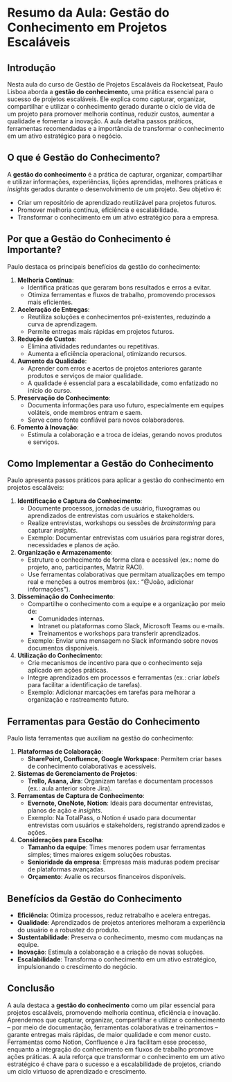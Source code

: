 # Resumo da Aula: Gestão do Conhecimento em Projetos Escaláveis

## Introdução
Nesta aula do curso de Gestão de Projetos Escaláveis da Rocketseat, Paulo Lisboa aborda a **gestão do conhecimento**, uma prática essencial para o sucesso de projetos escaláveis. Ele explica como capturar, organizar, compartilhar e utilizar o conhecimento gerado durante o ciclo de vida de um projeto para promover melhoria contínua, reduzir custos, aumentar a qualidade e fomentar a inovação. A aula detalha passos práticos, ferramentas recomendadas e a importância de transformar o conhecimento em um ativo estratégico para o negócio.

## O que é Gestão do Conhecimento?
A **gestão do conhecimento** é a prática de capturar, organizar, compartilhar e utilizar informações, experiências, lições aprendidas, melhores práticas e *insights* gerados durante o desenvolvimento de um projeto. Seu objetivo é:
- Criar um repositório de aprendizado reutilizável para projetos futuros.
- Promover melhoria contínua, eficiência e escalabilidade.
- Transformar o conhecimento em um ativo estratégico para a empresa.

## Por que a Gestão do Conhecimento é Importante?
Paulo destaca os principais benefícios da gestão do conhecimento:
1. **Melhoria Contínua**:
   - Identifica práticas que geraram bons resultados e erros a evitar.
   - Otimiza ferramentas e fluxos de trabalho, promovendo processos mais eficientes.
2. **Aceleração de Entregas**:
   - Reutiliza soluções e conhecimentos pré-existentes, reduzindo a curva de aprendizagem.
   - Permite entregas mais rápidas em projetos futuros.
3. **Redução de Custos**:
   - Elimina atividades redundantes ou repetitivas.
   - Aumenta a eficiência operacional, otimizando recursos.
4. **Aumento da Qualidade**:
   - Aprender com erros e acertos de projetos anteriores garante produtos e serviços de maior qualidade.
   - A qualidade é essencial para a escalabilidade, como enfatizado no início do curso.
5. **Preservação do Conhecimento**:
   - Documenta informações para uso futuro, especialmente em equipes voláteis, onde membros entram e saem.
   - Serve como fonte confiável para novos colaboradores.
6. **Fomento à Inovação**:
   - Estimula a colaboração e a troca de ideias, gerando novos produtos e serviços.

## Como Implementar a Gestão do Conhecimento
Paulo apresenta passos práticos para aplicar a gestão do conhecimento em projetos escaláveis:
1. **Identificação e Captura do Conhecimento**:
   - Documente processos, jornadas de usuário, fluxogramas ou aprendizados de entrevistas com usuários e stakeholders.
   - Realize entrevistas, workshops ou sessões de *brainstorming* para capturar *insights*.
   - Exemplo: Documentar entrevistas com usuários para registrar dores, necessidades e planos de ação.
2. **Organização e Armazenamento**:
   - Estruture o conhecimento de forma clara e acessível (ex.: nome do projeto, ano, participantes, Matriz RACI).
   - Use ferramentas colaborativas que permitam atualizações em tempo real e menções a outros membros (ex.: “@João, adicionar informações”).
3. **Disseminação do Conhecimento**:
   - Compartilhe o conhecimento com a equipe e a organização por meio de:
     - Comunidades internas.
     - Intranet ou plataformas como Slack, Microsoft Teams ou e-mails.
     - Treinamentos e workshops para transferir aprendizados.
   - Exemplo: Enviar uma mensagem no Slack informando sobre novos documentos disponíveis.
4. **Utilização do Conhecimento**:
   - Crie mecanismos de incentivo para que o conhecimento seja aplicado em ações práticas.
   - Integre aprendizados em processos e ferramentas (ex.: criar *labels* para facilitar a identificação de tarefas).
   - Exemplo: Adicionar marcações em tarefas para melhorar a organização e rastreamento futuro.

## Ferramentas para Gestão do Conhecimento
Paulo lista ferramentas que auxiliam na gestão do conhecimento:
1. **Plataformas de Colaboração**:
   - **SharePoint, Confluence, Google Workspace**: Permitem criar bases de conhecimento colaborativas e acessíveis.
2. **Sistemas de Gerenciamento de Projetos**:
   - **Trello, Asana, Jira**: Organizam tarefas e documentam processos (ex.: aula anterior sobre Jira).
3. **Ferramentas de Captura de Conhecimento**:
   - **Evernote, OneNote, Notion**: Ideais para documentar entrevistas, planos de ação e *insights*.
   - Exemplo: Na TotalPass, o Notion é usado para documentar entrevistas com usuários e stakeholders, registrando aprendizados e ações.
4. **Considerações para Escolha**:
   - **Tamanho da equipe**: Times menores podem usar ferramentas simples; times maiores exigem soluções robustas.
   - **Senioridade da empresa**: Empresas mais maduras podem precisar de plataformas avançadas.
   - **Orçamento**: Avalie os recursos financeiros disponíveis.

## Benefícios da Gestão do Conhecimento
- **Eficiência**: Otimiza processos, reduz retrabalho e acelera entregas.
- **Qualidade**: Aprendizados de projetos anteriores melhoram a experiência do usuário e a robustez do produto.
- **Sustentabilidade**: Preserva o conhecimento, mesmo com mudanças na equipe.
- **Inovação**: Estimula a colaboração e a criação de novas soluções.
- **Escalabilidade**: Transforma o conhecimento em um ativo estratégico, impulsionando o crescimento do negócio.

## Conclusão
A aula destaca a **gestão do conhecimento** como um pilar essencial para projetos escaláveis, promovendo melhoria contínua, eficiência e inovação. Aprendemos que capturar, organizar, compartilhar e utilizar o conhecimento – por meio de documentação, ferramentas colaborativas e treinamentos – garante entregas mais rápidas, de maior qualidade e com menor custo. Ferramentas como Notion, Confluence e Jira facilitam esse processo, enquanto a integração do conhecimento em fluxos de trabalho promove ações práticas. A aula reforça que transformar o conhecimento em um ativo estratégico é chave para o sucesso e a escalabilidade de projetos, criando um ciclo virtuoso de aprendizado e crescimento.